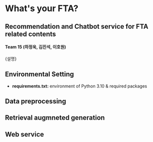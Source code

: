 # What's your FTA?
## Recommendation and Chatbot service for FTA related contents

#### Team 15 (하정욱, 김진석, 이호원)
{설명}

## Environmental Setting
- **requirements.txt:** environment of Python 3.10 & required packages

## Data preprocessing
## Retrieval augmneted generation
## Web service
